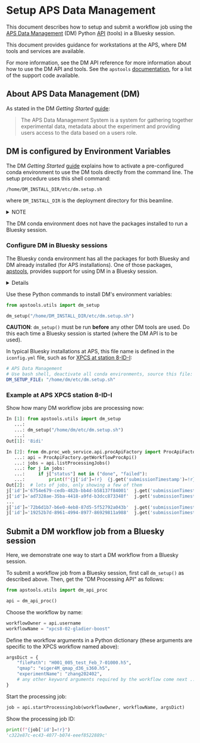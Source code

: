 # Setup APS Data Management

This document describes how to setup and submit a workflow job using the [APS
Data Management](https://git.aps.anl.gov/DM/dm-docs/-/wikis/home) (DM) Python
[API](https://git.aps.anl.gov/DM/dm-docs/-/wikis/DM/Beamline-Services/API-Reference)
(tools) in a Bluesky session.

This document provides guidance for workstations at the APS, where DM tools and
services are available.

For more information, see the DM API reference for more information about how to
use the DM API and tools. See the `apstools`
[documentation](https://bcda-aps.github.io/apstools/latest/api/_utils.html#apstools.utils.aps_data_management),
for a list of the support code available.

## About APS Data Management (DM)

As stated in the DM _Getting Started_
[guide](https://git.aps.anl.gov/DM/dm-docs/-/wikis/DM/HowTos/Getting-Started):

> The APS Data Management System is a system for gathering together experimental
> data, metadata about the experiment and providing users access to the data
> based on a users role.

## DM is configured by Environment Variables

The DM _Getting Started_
[guide](https://git.aps.anl.gov/DM/dm-docs/-/wikis/DM/HowTos/Getting-Started)
explains how to activate a pre-configured conda environment to use the DM tools
directly from the command line.  The setup procedure uses this shell command:

```bash
/home/DM_INSTALL_DIR/etc/dm.setup.sh
```

where `DM_INSTALL_DIR` is the deployment directory for this beamline.

<details>
<summary>NOTE</summary>

The exact path to this file will vary between beamline accounts.  Contact the DM
support team for details about your beamline.

</details>

The DM conda environment does not have the packages installed to run a Bluesky
session.

### Configure DM in Bluesky sessions

The Bluesky conda environment has all the packages for both Bluesky and DM
already installed (for APS installations).  One of those packages,
[apstools](https://bcda-aps.github.io/apstools/latest/api/_utils.html#aps-data-management),
provides support for using DM in a Bluesky session.

<details>

The `dm_source_environ()`
[function](https://bcda-aps.github.io/apstools/latest/api/_utils.html#apstools.utils.aps_data_management.dm_source_environ)
is used internally to install the environment variables.  It expects a global
variable `DM_SETUP_FILE` to be defined in the module.  

**Do not call `dm_source_environ()` directly.**

Use `dm_setup("/home/DM_INSTALL_DIR/etc/dm.setup.sh")`.

</details>

Use these Python commands to install DM's environment variables:

```py
from apstools.utils import dm_setup

dm_setup("/home/DM_INSTALL_DIR/etc/dm.setup.sh")
```

**CAUTION**:  `dm_setup()` must be run **before** any other DM tools are used.
Do this each time a Bluesky session is started (where the DM API is to be used).

In typical Bluesky installations at APS, this file name is defined in the
`iconfig.yml` file, such as for [XPCS at station
8-ID-I](https://github.com/aps-8id-dys/bluesky/blob/6bbcfeceab7a6695d3be81ffd56954d362bf25ea/src/instrument/configs/iconfig.yml#L29):

```yaml
# APS Data Management
# Use bash shell, deactivate all conda environments, source this file:
DM_SETUP_FILE: "/home/dm/etc/dm.setup.sh"
```

### Example at APS XPCS station 8-ID-I

Show how many DM workflow jobs are processing now:

```py
In [1]: from apstools.utils import dm_setup
   ...: 
   ...: dm_setup("/home/dm/etc/dm.setup.sh")
   ...: 
Out[1]: '8idi'

In [2]: from dm.proc_web_service.api.procApiFactory import ProcApiFactory
   ...: api = ProcApiFactory.getWorkflowProcApi()
   ...: jobs = api.listProcessingJobs()
   ...: for j in jobs:
   ...:     if j["status"] not in ("done", "failed"):
   ...:         print(f"{j['id']=!r}  {j.get('submissionTimestamp')=!r}  {j['status']=!r}")
Out[2]:  # lots of jobs, only showing a few of them
j['id']='6754e679-cedb-482b-bb4d-b58137f84001'  j.get('submissionTimestamp')='2024/11/08 04:48:31 CST'  j['status']='pending'
j['id']='ad7328ae-35ba-4418-a9fd-b3dcc873348f'  j.get('submissionTimestamp')='2024/11/08 04:48:34 CST'  j['status']='pending'
...
j['id']='72b6d1b7-b6e0-4eb8-87d5-5f52792a043b'  j.get('submissionTimestamp')='2024/11/08 08:31:22 CST'  j['status']='running'
j['id']='19252b7d-8961-4994-8977-86929811a988'  j.get('submissionTimestamp')='2024/11/08 08:31:28 CST'  j['status']='running'

```

## Submit a DM workflow job from a Bluesky session

Here, we demonstrate one way to start a DM workflow from a Bluesky session.

To submit a workflow job from a Bluesky session, first call `dm_setup()` as described above.  Then,
get the "DM Processing API" as follows:

```py
from apstools.utils import dm_api_proc

api = dm_api_proc()
```

Choose the workflow by name:

```py
workflowOwner = api.username
workflowName = "xpcs8-02-gladier-boost"
```

Define the workflow arguments in a Python dictionary (these arguments are
specific to the XPCS workflow named above):

```py
argsDict = {
    "filePath": "H001_005_test_Feb_7-01000.h5",
    "qmap": "eiger4M_qmap_d36_s360.h5",
    "experimentName": "zhang202402",
    # any other keyword arguments required by the workflow come next ...
}
```

Start the processing job:

```py
job = api.startProcessingJob(workflowOwner, workflowName, argsDict)
```

Show the processing job ID:

```py
print(f"{job['id']=!r}")
'c322e87c-ec43-4077-b074-eeef8522889c'
```
